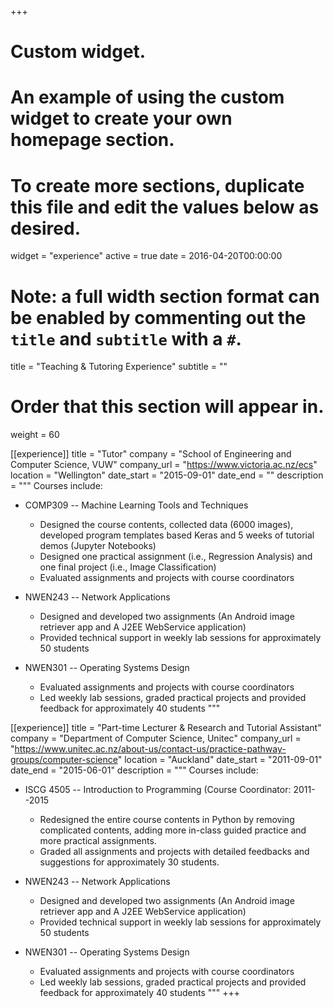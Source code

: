 +++
# Custom widget.
# An example of using the custom widget to create your own homepage section.
# To create more sections, duplicate this file and edit the values below as desired.
widget = "experience"
active = true
date = 2016-04-20T00:00:00

# Note: a full width section format can be enabled by commenting out the `title` and `subtitle` with a `#`.
title = "Teaching & Tutoring Experience"
subtitle = ""

# Order that this section will appear in.
weight = 60

[[experience]]
  title = "Tutor"
  company = "School of Engineering and Computer Science, VUW"
  company_url = "https://www.victoria.ac.nz/ecs"
  location = "Wellington"
  date_start = "2015-09-01"
  date_end = ""
  description = """
  Courses include:

  * COMP309 -- Machine Learning Tools and Techniques
  
    - Designed the course contents, collected data (6000 images), developed program templates based Keras and 5 weeks of tutorial demos (Jupyter Notebooks)
    - Designed one practical assignment (i.e., Regression Analysis) and one final project (i.e., Image Classification)
    - Evaluated assignments and projects with course coordinators 
  * NWEN243 -- Network Applications

    - Designed and developed two assignments (An Android image retriever app and A J2EE WebService application)
    - Provided technical support in weekly lab sessions for approximately 50 students
  * NWEN301 -- Operating Systems Design

    - Evaluated assignments and projects with course coordinators
    - Led weekly lab sessions, graded practical projects and provided feedback for approximately 40 students
  """

  [[experience]]
  title = "Part-time Lecturer & Research and Tutorial Assistant"
  company = "Department of Computer Science, Unitec"
  company_url = "https://www.unitec.ac.nz/about-us/contact-us/practice-pathway-groups/computer-science"
  location = "Auckland"
  date_start = "2011-09-01"
  date_end = "2015-06-01"
  description = """
  Courses include:

  * ISCG 4505 -- Introduction to Programming (Course Coordinator: 2011--2015
  
    - Redesigned the entire course contents in Python by removing complicated contents, adding more in-class guided practice and more practical assignments.
    - Graded all assignments and projects with detailed feedbacks and suggestions for approximately 30 students.
  * NWEN243 -- Network Applications

    - Designed and developed two assignments (An Android image retriever app and A J2EE WebService application)
    - Provided technical support in weekly lab sessions for approximately 50 students
  * NWEN301 -- Operating Systems Design

    - Evaluated assignments and projects with course coordinators
    - Led weekly lab sessions, graded practical projects and provided feedback for approximately 40 students
  """
+++
